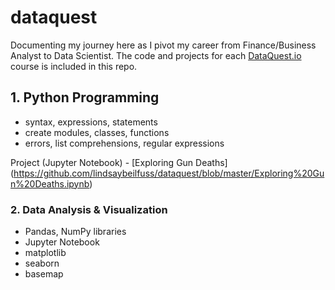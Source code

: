 # dataquest

Documenting my journey here as I pivot my career from Finance/Business Analyst to Data Scientist. The code and projects for each [DataQuest.io](https://www.dataquest.io/) course is included in this repo.

## 1. Python Programming
  * syntax, expressions, statements
  * create modules, classes, functions
  * errors, list comprehensions, regular expressions
  
  Project (Jupyter Notebook) - [Exploring Gun Deaths] (https://github.com/lindsaybeilfuss/dataquest/blob/master/Exploring%20Gun%20Deaths.ipynb)

### 2. Data Analysis & Visualization
  * Pandas, NumPy libraries
  * Jupyter Notebook
  * matplotlib
  * seaborn
  * basemap
